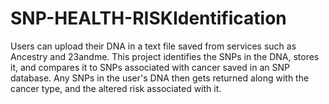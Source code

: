 # SNP-HEALTH-RISKIdentification
Users can upload their DNA in a text file saved from services such as Ancestry and 23andme. This project identifies the SNPs in the DNA, stores it, and compares it to SNPs associated with cancer saved in an SNP database. Any SNPs in the user's DNA then gets returned along with the cancer type, and the altered risk associated with it.
